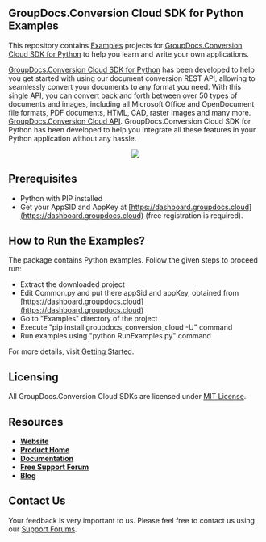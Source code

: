 ## GroupDocs.Conversion Cloud SDK for Python Examples
This repository contains [Examples](Examples) projects for [GroupDocs.Conversion Cloud SDK for Python](https://github.com/groupdocs-conversion-cloud/groupdocs-conversion-cloud-python) to help you learn and write your own applications.


[GroupDocs.Conversion Cloud SDK for Python](https://products.groupdocs.cloud/conversion/python) has been developed to help you get started with using our document conversion REST API, allowing to seamlessly convert your documents to any format you need. With this single API, you can convert back and forth between over 50 types of documents and images, including all Microsoft Office and OpenDocument file formats, PDF documents, HTML, CAD, raster images and many more.
[GroupDocs.Conversion Cloud API](https://products.groupdocs.cloud/conversion). GroupDocs.Conversion Cloud SDK for Python has been developed to help you integrate all these features in your Python application without any hassle.

<p align="center">
  <a title="Download complete GroupDocs.Conversion Cloud SDK Python Example source code" href="https://github.com/groupdocs-conversion-cloud/groupdocs-conversion-cloud-python-samples/archive/master.zip">
	<img src="https://raw.github.com/AsposeExamples/java-examples-dashboard/master/images/downloadZip-Button-Large.png" />
  </a>
</p>

## Prerequisites

+ Python with PIP installed
+ Get your AppSID and AppKey at [https://dashboard.groupdocs.cloud](https://dashboard.groupdocs.cloud) (free registration is required).

## How to Run the Examples?

The package contains Python examples. Follow the given steps to proceed run:

* Extract the downloaded project
* Edit Common.py and put there appSid and appKey, obtained from [https://dashboard.groupdocs.cloud](https://dashboard.groupdocs.cloud)
* Go to "Examples" directory of the project
* Execute "pip install groupdocs_conversion_cloud -U" command
* Run examples using "python RunExamples.py" command

For more details, visit  [Getting Started](https://docs.groupdocs.cloud/display/conversioncloud/Getting+Started).

## Licensing
All GroupDocs.Conversion Cloud SDKs are licensed under [MIT License](LICENSE).

## Resources
+ [**Website**](https://www.groupdocs.cloud)
+ [**Product Home**](https://products.groupdocs.cloud/conversion)
+ [**Documentation**](https://docs.groupdocs.cloud/display/conversioncloud/Home)
+ [**Free Support Forum**](https://forum.groupdocs.cloud/c/conversion)
+ [**Blog**](https://blog.groupdocs.cloud/category/conversion)

## Contact Us
Your feedback is very important to us. Please feel free to contact us using our [Support Forums](https://forum.groupdocs.cloud/c/conversion).
